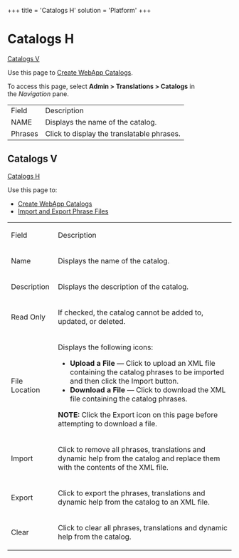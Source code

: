 +++
title = 'Catalogs H'
solution = 'Platform'
+++

# Catalogs H

[Catalogs V](#Catalogs_V)

<div class="use">

Use this page to [Create WebApp
Catalogs](../Use_Cases/Create_WebApp_Catalogs.htm).

</div>

To access this page, select **Admin \> Translations \> Catalogs** in
the *Navigation* pane.   

|         |                                            |
| ------- | ------------------------------------------ |
| Field   | Description                                |
| NAME    | Displays the name of the catalog.          |
| Phrases | Click to display the translatable phrases. |

## <span id="Catalogs_V"></span>Catalogs V

[Catalogs H](#Catalogs_H)

<div class="use">

Use this page to:

  - [Create WebApp Catalogs](../Use_Cases/Create_WebApp_Catalogs.htm)
  - [Import and Export Phrase
    Files](../Use_Cases/Import_and_Export_Phrase_Files.htm)

</div>

<table>
<tbody>
<tr class="odd">
<td><p>Field</p></td>
<td><p>Description</p></td>
</tr>
<tr class="even">
<td><p>Name</p></td>
<td><p>Displays the name of the catalog.</p></td>
</tr>
<tr class="odd">
<td><p>Description</p></td>
<td><p>Displays the description of the catalog.</p></td>
</tr>
<tr class="even">
<td><p>Read Only</p></td>
<td><p>If checked, the catalog cannot be added to, updated, or deleted.</p></td>
</tr>
<tr class="odd">
<td><p>File Location</p></td>
<td><p>Displays the following icons:</p>
<ul>
<li><strong>Upload a File</strong> — Click to upload an XML file containing the catalog phrases to be imported and then click the Import button.  </li>
<li><strong>Download a File</strong> — Click to download the XML file containing the catalog phrases.</li>
</ul>
<p><strong>NOTE:</strong> Click the Export icon on this page before attempting to download a file.</p></td>
</tr>
<tr class="even">
<td><p>Import</p></td>
<td><p>Click to remove all phrases, translations and dynamic help from the catalog and replace them with the contents of the XML file.</p></td>
</tr>
<tr class="odd">
<td><p>Export</p></td>
<td><p>Click to export the phrases, translations and dynamic help from the catalog to an XML file.</p></td>
</tr>
<tr class="even">
<td><p>Clear</p></td>
<td><p>Click to clear all phrases, translations and dynamic help from the catalog.</p></td>
</tr>
</tbody>
</table>
